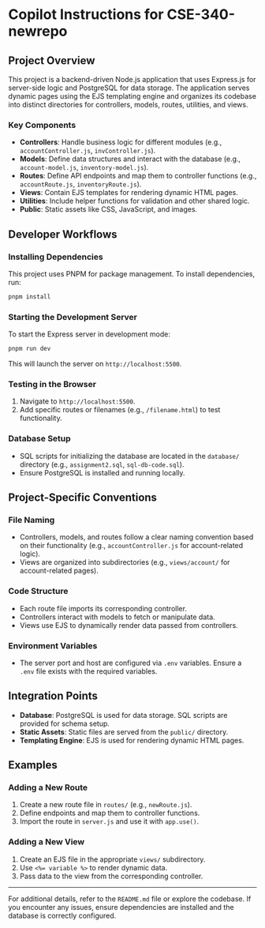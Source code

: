 # Copilot Instructions for CSE-340-newrepo

## Project Overview

This project is a backend-driven Node.js application that uses Express.js for server-side logic and PostgreSQL for data storage. The application serves dynamic pages using the EJS templating engine and organizes its codebase into distinct directories for controllers, models, routes, utilities, and views.

### Key Components

- **Controllers**: Handle business logic for different modules (e.g., `accountController.js`, `invController.js`).
- **Models**: Define data structures and interact with the database (e.g., `account-model.js`, `inventory-model.js`).
- **Routes**: Define API endpoints and map them to controller functions (e.g., `accountRoute.js`, `inventoryRoute.js`).
- **Views**: Contain EJS templates for rendering dynamic HTML pages.
- **Utilities**: Include helper functions for validation and other shared logic.
- **Public**: Static assets like CSS, JavaScript, and images.

## Developer Workflows

### Installing Dependencies

This project uses PNPM for package management. To install dependencies, run:

```bash
pnpm install
```

### Starting the Development Server

To start the Express server in development mode:

```bash
pnpm run dev
```

This will launch the server on `http://localhost:5500`.

### Testing in the Browser

1. Navigate to `http://localhost:5500`.
2. Add specific routes or filenames (e.g., `/filename.html`) to test functionality.

### Database Setup

- SQL scripts for initializing the database are located in the `database/` directory (e.g., `assignment2.sql`, `sql-db-code.sql`).
- Ensure PostgreSQL is installed and running locally.

## Project-Specific Conventions

### File Naming

- Controllers, models, and routes follow a clear naming convention based on their functionality (e.g., `accountController.js` for account-related logic).
- Views are organized into subdirectories (e.g., `views/account/` for account-related pages).

### Code Structure

- Each route file imports its corresponding controller.
- Controllers interact with models to fetch or manipulate data.
- Views use EJS to dynamically render data passed from controllers.

### Environment Variables

- The server port and host are configured via `.env` variables. Ensure a `.env` file exists with the required variables.

## Integration Points

- **Database**: PostgreSQL is used for data storage. SQL scripts are provided for schema setup.
- **Static Assets**: Static files are served from the `public/` directory.
- **Templating Engine**: EJS is used for rendering dynamic HTML pages.

## Examples

### Adding a New Route

1. Create a new route file in `routes/` (e.g., `newRoute.js`).
2. Define endpoints and map them to controller functions.
3. Import the route in `server.js` and use it with `app.use()`.

### Adding a New View

1. Create an EJS file in the appropriate `views/` subdirectory.
2. Use `<%= variable %>` to render dynamic data.
3. Pass data to the view from the corresponding controller.

---

For additional details, refer to the `README.md` file or explore the codebase. If you encounter any issues, ensure dependencies are installed and the database is correctly configured.
